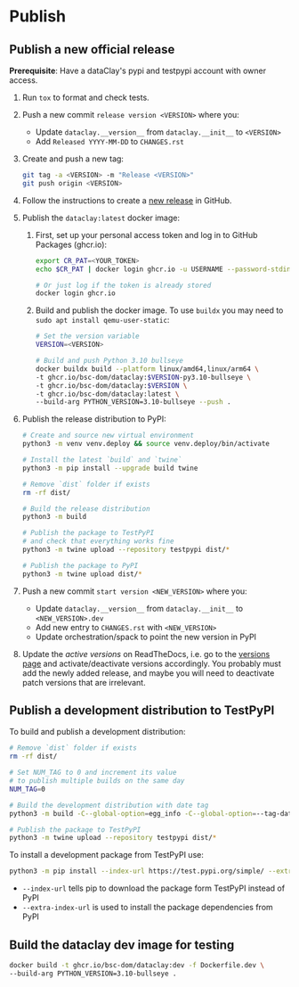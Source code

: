 # Publish

## Publish a new official release

**Prerequisite**: Have a dataClay's pypi and testpypi account with owner access.

1. Run `tox` to format and check tests.
2. Push a new commit `release version <VERSION>` where you:
   - Update `dataclay.__version__` from `dataclay.__init__` to `<VERSION>`
   - Add `Released YYYY-MM-DD` to `CHANGES.rst`

3. Create and push a new tag:
   ```bash
   git tag -a <VERSION> -m "Release <VERSION>"
   git push origin <VERSION>
   ```
4. Follow the instructions to create a [new release](https://docs.github.com/en/repositories/releasing-projects-on-github/managing-releases-in-a-repository) in GitHub.


5. Publish the `dataclay:latest` docker image:
    1. First, set up your personal access token and log in to GitHub Packages (ghcr.io):
        ```bash
        export CR_PAT=<YOUR_TOKEN>
        echo $CR_PAT | docker login ghcr.io -u USERNAME --password-stdin

        # Or just log if the token is already stored
        docker login ghcr.io
        ```
    2. Build and publish the docker image. To use `buildx` you may need to `sudo apt install qemu-user-static`:
        ```bash
        # Set the version variable
        VERSION=<VERSION>

        # Build and push Python 3.10 bullseye
        docker buildx build --platform linux/amd64,linux/arm64 \
        -t ghcr.io/bsc-dom/dataclay:$VERSION-py3.10-bullseye \
        -t ghcr.io/bsc-dom/dataclay:$VERSION \
        -t ghcr.io/bsc-dom/dataclay:latest \
        --build-arg PYTHON_VERSION=3.10-bullseye --push .
        ```

6. Publish the release distribution to PyPI:

    ```bash
    # Create and source new virtual environment
    python3 -m venv venv.deploy && source venv.deploy/bin/activate

    # Install the latest `build` and `twine`
    python3 -m pip install --upgrade build twine

    # Remove `dist` folder if exists
    rm -rf dist/

    # Build the release distribution
    python3 -m build

    # Publish the package to TestPyPI
    # and check that everything works fine
    python3 -m twine upload --repository testpypi dist/*

    # Publish the package to PyPI
    python3 -m twine upload dist/*
    ```

7. Push a new commit `start version <NEW_VERSION>` where you:
   - Update `dataclay.__version__` from `dataclay.__init__` to `<NEW_VERSION>.dev`
   - Add new entry to `CHANGES.rst` with `<NEW_VERSION>`
   - Update orchestration/spack to point the new version in PyPI

8. Update the _active versions_ on ReadTheDocs, i.e. go to the [versions page](https://readthedocs.org/projects/dataclay/versions/) and activate/deactivate versions accordingly. You probably must add the newly added release, and maybe you will need to deactivate patch versions that are irrelevant.


## Publish a development distribution to TestPyPI

To build and publish a development distribution:

```bash
# Remove `dist` folder if exists
rm -rf dist/

# Set NUM_TAG to 0 and increment its value 
# to publish multiple builds on the same day
NUM_TAG=0

# Build the development distribution with date tag
python3 -m build -C--global-option=egg_info -C--global-option=--tag-date -C--global-option=--tag-build=$NUM_TAG

# Publish the package to TestPyPI
python3 -m twine upload --repository testpypi dist/*
```

To install a development package from TestPyPI use:

```bash
python3 -m pip install --index-url https://test.pypi.org/simple/ --extra-index-url https://pypi.org/simple/ dataclay
```

- `--index-url` tells pip to download the package form TestPyPI instead of PyPI
- `--extra-index-url` is used to install the package dependencies from PyPI


## Build the dataclay dev image for testing

```bash
docker build -t ghcr.io/bsc-dom/dataclay:dev -f Dockerfile.dev \
--build-arg PYTHON_VERSION=3.10-bullseye .
```
